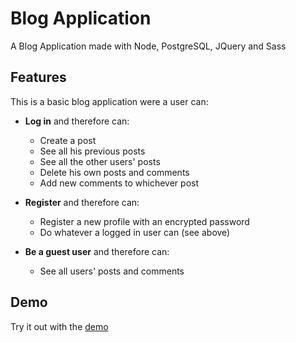 # Blog Application

A Blog Application made with Node, PostgreSQL, JQuery and Sass

## Features

This is a basic blog application were a user can:

* **Log in** and therefore can:
    * Create a post
    * See all his previous posts
    * See all the other users' posts
    * Delete his own posts and comments
    * Add new comments to whichever post
    
* **Register** and therefore can:
    * Register a new profile with an encrypted password
    * Do whatever a logged in user can (see above)
    
* **Be a guest user** and therefore can:
    * See all users' posts and comments

## Demo
Try it out with the [demo](https://livio-blog.herokuapp.com/)
